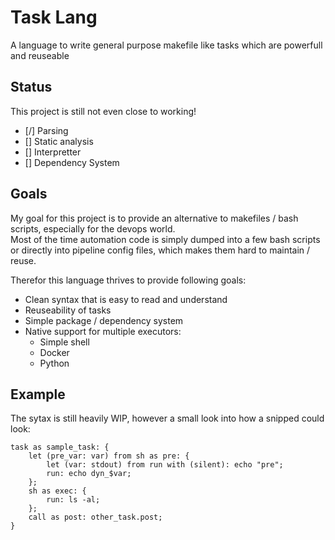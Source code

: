 # Task Lang

A language to write general purpose makefile like tasks which are powerfull and reuseable

## Status

This project is still not even close to working!

- [/] Parsing
- [] Static analysis
- [] Interpretter
- [] Dependency System

## Goals

My goal for this project is to provide an alternative to makefiles / bash scripts, especially for the devops world.  
Most of the time automation code is simply dumped into a few bash scripts or directly into pipeline config files, which makes them hard to maintain / reuse.  

Therefor this language thrives to provide following goals:
- Clean syntax that is easy to read and understand
- Reuseability of tasks
- Simple package / dependency system
- Native support for multiple executors:
    - Simple shell
    - Docker
    - Python

## Example

The sytax is still heavily WIP, however a small look into how a snipped could look:

```
task as sample_task: {
    let (pre_var: var) from sh as pre: {
        let (var: stdout) from run with (silent): echo "pre";
        run: echo dyn_$var;
    };
    sh as exec: {
        run: ls -al;
    };
    call as post: other_task.post;
}
```